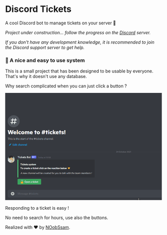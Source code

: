 # Discord Tickets

A cool Discord bot to manage tickets on your server 🎫

*Project under construction... follow the progress on the [Discord](https://discord.gg/11pm) server.*

*If you don't have any development knowledge, it is recommended to join the Discord support server to get help.*

### 💬 A nice and easy to use system

This is a small project that has been designed to be usable by everyone. That's why it doesn't use any database.

Why search complicated when you can just click a button ?

![Setup](./img/setup.gif)

Responding to a ticket is easy !

No need to search for hours, use also the buttons.

Realized with ❤️ by [NOobSsam](https://github.com/NOobSsam).